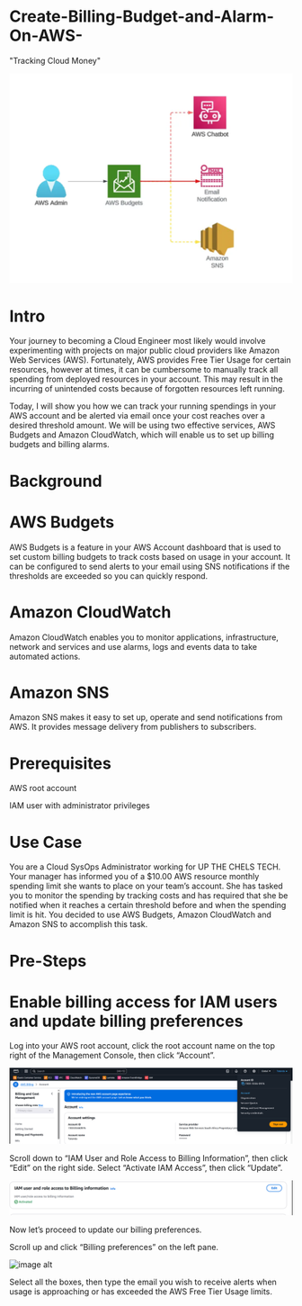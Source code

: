 # Create-Billing-Budget-and-Alarm-On-AWS-
"Tracking Cloud Money"

![image alt](https://github.com/Tatenda-Prince/Create-Billing-Budget-and-Alarm-On-AWS-/blob/6781aa8b78dc0f379030ea30823c7e478bb2162f/Images/aws%20budget.png)

# Intro

Your journey to becoming a Cloud Engineer most likely would involve experimenting with projects on major public cloud providers like Amazon Web Services (AWS). Fortunately, AWS provides Free Tier Usage for certain resources, however at times, it can be cumbersome to manually track all spending from deployed resources in your account. This may result in the incurring of unintended costs because of forgotten resources left running.

Today, I will show you how we can track your running spendings in your AWS account and be alerted via email once your cost reaches over a desired threshold amount. We will be using two effective services, AWS Budgets and Amazon CloudWatch, which will enable us to set up billing budgets and billing alarms.

# Background

# AWS Budgets

AWS Budgets is a feature in your AWS Account dashboard that is used to set custom billing budgets to track costs based on usage in your account. It can be configured to send alerts to your email using SNS notifications if the thresholds are exceeded so you can quickly respond.

# Amazon CloudWatch

Amazon CloudWatch enables you to monitor applications, infrastructure, network and services and use alarms, logs and events data to take automated actions.

# Amazon SNS

Amazon SNS makes it easy to set up, operate and send notifications from AWS. It provides message delivery from publishers to subscribers.

# Prerequisites

AWS root account

IAM user with administrator privileges

# Use Case

You are a Cloud SysOps Administrator working for UP THE CHELS TECH. Your manager has informed you of a $10.00 AWS resource monthly spending limit she wants to place on your team’s account. She has tasked you to monitor the spending by tracking costs and has required that she be notified when it reaches a certain threshold before and when the spending limit is hit. You decided to use AWS Budgets, Amazon CloudWatch and Amazon SNS to accomplish this task.

# Pre-Steps

# Enable billing access for IAM users and update billing preferences

Log into your AWS root account, click the root account name on the top right of the Management Console, then click “Account”.

![image alt](https://github.com/Tatenda-Prince/Create-Billing-Budget-and-Alarm-On-AWS-/blob/4db33f47fac54562ff7c083db271868283587324/Images/Screenshot%202024-12-24%20120213.png)


Scroll down to “IAM User and Role Access to Billing Information”, then click “Edit” on the right side. Select “Activate IAM Access”, then click “Update”.


![image alt](https://github.com/Tatenda-Prince/Create-Billing-Budget-and-Alarm-On-AWS-/blob/b4d64bc5279b5b8e3f3944511d59f134e6b0f032/Images/Screenshot%202024-12-24%20120326.png) 

Now let’s proceed to update our billing preferences.

Scroll up and click “Billing preferences” on the left pane.

![image alt]() 


Select all the boxes, then type the email you wish to receive alerts when usage is approaching or has exceeded the AWS Free Tier Usage limits.











